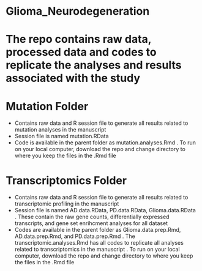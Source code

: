 # Glioma_Neurodegeneration
# The repo contains raw data, processed data and codes to replicate the analyses and results associated with the study

# Mutation Folder 
- Contains raw data and R session file to generate all results related to mutation analyses in the manuscript 
- Session file is named mutation.RData
- Code is available in the parent folder as mutation.analyses.Rmd
    . To run on your local computer, download the repo and change directory to where you keep the files in the .Rmd file


# Transcriptomics Folder
- Contains raw data and R session file to generate all results related to transcriptomic profiling in the manuscript
- Session file is named AD.data.RData, PD.data.RData, Glioma.data.RData
   . These contain the raw gene counts, differentially expressed transcripts, and gene set enrihcment analyses for all dataset
- Codes are available in the parent folder as Glioma.data.prep.Rmd, AD.data.prep.Rmd, and PD.data.prep.Rmd
   . The transcriptomic.analyses.Rmd has all codes to replicate all analyses related to transcriptomics in the manuscript
        . To run on your local computer, download the repo and change directory to where you keep the files in the .Rmd file
